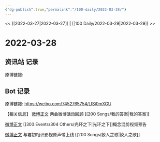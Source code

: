 ```yaml
---
{"dg-publish":true,"permalink":"/100-daily/2022-03-28/"}
---
```


<< [[2022-03-27\|2022-03-27]] | [[100 Daily/2022-03-29\|2022-03-29]] >>
# 2022-03-28

## 资讯站 记录

原博链接:

## Bot 记录

原博链接: https://weibo.com/7452765754/LlSi0mXGU

【相关信息】
[微博正文](https://weibo.com/detail/4752048446767748) 两会微博活动回顾 [[200 Songs/我的答案\|我的答案]]

[微博正文](https://weibo.com/detail/4752062624038960) [[300 Events/304 Others/光环之下\|光环之下]]概念混剪视频预告

[微博正文](https://weibo.com/detail/4751988090994731) 与君初相识影视原声带上线 [[200 Songs/鲛人之歌\|鲛人之歌]]
